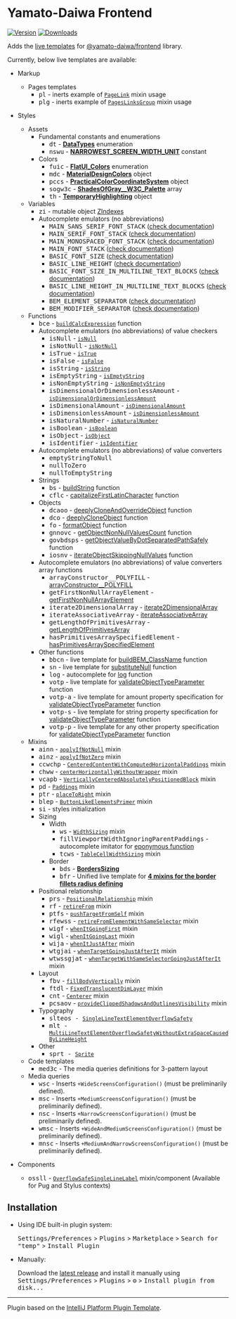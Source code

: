 # Yamato-Daiwa Frontend

[![Version](https://img.shields.io/jetbrains/plugin/v/17677.svg)](https://plugins.jetbrains.com/plugin/17677)
[![Downloads](https://img.shields.io/jetbrains/plugin/d/17677.svg)](https://plugins.jetbrains.com/plugin/17677)


<!-- Plugin description -->
Adds the [live templates](https://www.jetbrains.com/help/idea/using-live-templates.html) for
[@yamato-daiwa/frontend](https://www.npmjs.com/package/@yamato-daiwa/frontend) library.

Currently, below live templates are available:

* Markup
  * Pages templates
    * <kbd>pl</kbd> - inerts example of [`PageLink`](https://github.com/TokugawaTakeshi/yamato_daiwa-frontend/blob/master/CoreLibrary/Package/Documentation/PagesTemplates/StaticPreviewAnywherePage#pagelink) mixin usage
    * <kbd>plg</kbd> - inerts example of [`PagesLinksGroup`](https://github.com/TokugawaTakeshi/yamato_daiwa-frontend/blob/master/CoreLibrary/Package/Documentation/PagesTemplates/StaticPreviewAnywherePage#pagelinksgroup) mixin usage

* Styles
  * Assets
    * Fundamental constants and enumerations
      * <kbd>dt</kbd> - [**DataTypes**](https://github.com/TokugawaTakeshi/Yamato-Daiwa-Frontend/blob/master/CoreLibrary/Package/Documentation/Styles/01-Assets/01-FundamentalConstantsAndEnums/FundamentalConstantsAndEnums.md#datatypes---stylus-data-types) enumeration
      * <kbd>nswu</kbd> - [**NARROWEST_SCREEN_WIDTH_UNIT**](https://github.com/TokugawaTakeshi/Yamato-Daiwa-Frontend/blob/master/CoreLibrary/Package/Documentation/Styles/01-Assets/01-FundamentalConstantsAndEnums/FundamentalConstantsAndEnums.md#narrowest_screen_width_unit---the-narrowest-screen-width-unit) constant
    * Colors
      * <kbd>fuic</kbd> - [**FlatUI_Colors**](https://github.com/TokugawaTakeshi/Yamato-Daiwa-Frontend/blob/master/CoreLibrary/Package/Documentation/Styles/03-BuildInPlugins/ColorPalettes/FlatUI/FlatUI_ColorsPalette.md) enumeration
      * <kbd>mdc</kbd> - [**MaterialDesignColors**](https://github.com/TokugawaTakeshi/Yamato-Daiwa-Frontend/blob/master/CoreLibrary/Package/Documentation/Styles/03-BuildInPlugins/ColorPalettes/MaterialDesign/MaterialDesignColorsPalette.md) object
      * <kbd>pccs</kbd> - [**PracticalColorCoordinateSystem**](https://github.com/TokugawaTakeshi/Yamato-Daiwa-Frontend/blob/master/CoreLibrary/Package/Documentation/Styles/01-Assets/02-Colors/PracticalColorCoordinateSystem/PracticalColorCoordinateSystem.md) object
      * <kbd>sogw3c</kbd> - [**ShadesOfGray__W3C_Palette**](https://github.com/TokugawaTakeshi/Yamato-Daiwa-Frontend/blob/master/CoreLibrary/Package/Documentation/Styles/01-Assets/02-Colors/ShadesOfGray__39ColorsW3C_Palette/ShadesOfGray__39ColorsW3C_Palette.md) array
      * <kbd>th</kbd> - [**TemporaryHighlighting**](https://github.com/TokugawaTakeshi/Yamato-Daiwa-Frontend/blob/master/CoreLibrary/Package/Documentation/Styles/01-Assets/02-Colors/TemporaryHighlighting/TemporaryHighlighting.md) object
  * Variables
    * <kbd>zi</kbd> - mutable object [ZIndexes](https://github.com/TokugawaTakeshi/Yamato-Daiwa-Frontend/blob/master/CoreLibrary/Package/Documentation/Styles/02-Kernel/01-BasicVariables/01-BasicVariables.md#zindexes)
    * Autocomplete emulators (no abbreviations)
      * <kbd>MAIN_SANS_SERIF_FONT_STACK</kbd> ([check documentation](https://github.com/TokugawaTakeshi/Yamato-Daiwa-Frontend/blob/master/CoreLibrary/Package/Documentation/Styles/02-Kernel/01-BasicVariables/01-BasicVariables.md#font-stacks))
      * <kbd>MAIN_SERIF_FONT_STACK</kbd> ([check documentation](https://github.com/TokugawaTakeshi/Yamato-Daiwa-Frontend/blob/master/CoreLibrary/Package/Documentation/Styles/02-Kernel/01-BasicVariables/01-BasicVariables.md#font-stacks))
      * <kbd>MAIN_MONOSPACED_FONT_STACK</kbd> ([check documentation](https://github.com/TokugawaTakeshi/Yamato-Daiwa-Frontend/blob/master/CoreLibrary/Package/Documentation/Styles/02-Kernel/01-BasicVariables/01-BasicVariables.md#font-stacks))
      * <kbd>MAIN_FONT_STACK</kbd> ([check documentation](https://github.com/TokugawaTakeshi/Yamato-Daiwa-Frontend/blob/master/CoreLibrary/Package/Documentation/Styles/02-Kernel/01-BasicVariables/01-BasicVariables.md#font-stacks))
      * <kbd>BASIC_FONT_SIZE</kbd> ([check documentation](https://github.com/TokugawaTakeshi/Yamato-Daiwa-Frontend/blob/master/CoreLibrary/Package/Documentation/Styles/02-Kernel/01-BasicVariables/01-BasicVariables.md#dimensions))
      * <kbd>BASIC_LINE_HEIGHT</kbd> ([check documentation](https://github.com/TokugawaTakeshi/Yamato-Daiwa-Frontend/blob/master/CoreLibrary/Package/Documentation/Styles/02-Kernel/01-BasicVariables/01-BasicVariables.md#dimensions))
      * <kbd>BASIC_FONT_SIZE_IN_MULTILINE_TEXT_BLOCKS</kbd> ([check documentation](https://github.com/TokugawaTakeshi/Yamato-Daiwa-Frontend/blob/master/CoreLibrary/Package/Documentation/Styles/02-Kernel/01-BasicVariables/01-BasicVariables.md#dimensions))
      * <kbd>BASIC_LINE_HEIGHT_IN_MULTILINE_TEXT_BLOCKS</kbd> ([check documentation](https://github.com/TokugawaTakeshi/Yamato-Daiwa-Frontend/blob/master/CoreLibrary/Package/Documentation/Styles/02-Kernel/01-BasicVariables/01-BasicVariables.md#dimensions))
      * <kbd>BEM_ELEMENT_SEPARATOR</kbd> ([check documentation](https://github.com/TokugawaTakeshi/Yamato-Daiwa-Frontend/blob/master/CoreLibrary/Package/Documentation/Styles/02-Kernel/01-BasicVariables/01-BasicVariables.md#bem-related))
      * <kbd>BEM_MODIFIER_SEPARATOR</kbd> ([check documentation](https://github.com/TokugawaTakeshi/Yamato-Daiwa-Frontend/blob/master/CoreLibrary/Package/Documentation/Styles/02-Kernel/01-BasicVariables/01-BasicVariables.md#bem-related))
  * Functions
    * <kbd>bce</kbd> - [`buildCalcExpression`](https://github.com/TokugawaTakeshi/Yamato-Daiwa-Frontend/blob/master/CoreLibrary/Package/Documentation/Styles/02-Kernel/02-Functions/07-OtherFunctions/buildCalcExpression.md) function
    * Autocomplete emulators (no abbreviations) of value checkers 
      * <kbd>isNull</kbd> - [`isNull`](https://github.com/TokugawaTakeshi/Yamato-Daiwa-Frontend/blob/master/CoreLibrary/Package/Documentation/Styles/02-Kernel/02-Functions/01-ValueCheckers.md#isnull--isnotnull) 
      * <kbd>isNotNull</kbd> - [`isNotNull`](https://github.com/TokugawaTakeshi/Yamato-Daiwa-Frontend/blob/master/CoreLibrary/Package/Documentation/Styles/02-Kernel/02-Functions/01-ValueCheckers.md#isnull--isnotnull) 
      * <kbd>isTrue</kbd> - [`isTrue`](https://github.com/TokugawaTakeshi/Yamato-Daiwa-Frontend/blob/master/CoreLibrary/Package/Documentation/Styles/02-Kernel/02-Functions/01-ValueCheckers.md#istrue--isfalse) 
      * <kbd>isFalse</kbd> - [`isFalse`](https://github.com/TokugawaTakeshi/Yamato-Daiwa-Frontend/blob/master/CoreLibrary/Package/Documentation/Styles/02-Kernel/02-Functions/01-ValueCheckers.md#istrue--isfalse) 
      * <kbd>isString</kbd> - [`isString`](https://github.com/TokugawaTakeshi/Yamato-Daiwa-Frontend/blob/master/CoreLibrary/Package/Documentation/Styles/02-Kernel/02-Functions/01-ValueCheckers.md) 
      * <kbd>isEmptyString</kbd> - [`isEmptyString`](https://github.com/TokugawaTakeshi/Yamato-Daiwa-Frontend/blob/master/CoreLibrary/Package/Documentation/Styles/02-Kernel/02-Functions/01-ValueCheckers.md) 
      * <kbd>isNonEmptyString</kbd> - [`isNonEmptyString`](https://github.com/TokugawaTakeshi/Yamato-Daiwa-Frontend/blob/master/CoreLibrary/Package/Documentation/Styles/02-Kernel/02-Functions/01-ValueCheckers.md) 
      * <kbd>isDimensionalOrDimensionlessAmount</kbd> - [`isDimensionalOrDimensionlessAmount`](https://github.com/TokugawaTakeshi/Yamato-Daiwa-Frontend/blob/master/CoreLibrary/Package/Documentation/Styles/02-Kernel/02-Functions/01-ValueCheckers.md#isdimensionalamount--isdimensionlessamount--isdimensionalordimensionlessamount) 
      * <kbd>isDimensionalAmount</kbd> - [`isDimensionalAmount`](https://github.com/TokugawaTakeshi/Yamato-Daiwa-Frontend/blob/master/CoreLibrary/Package/Documentation/Styles/02-Kernel/02-Functions/01-ValueCheckers.md#isdimensionalamount--isdimensionlessamount--isdimensionalordimensionlessamount) 
      * <kbd>isDimensionlessAmount</kbd> - [`isDimensionlessAmount`](https://github.com/TokugawaTakeshi/Yamato-Daiwa-Frontend/blob/master/CoreLibrary/Package/Documentation/Styles/02-Kernel/02-Functions/01-ValueCheckers.md#isdimensionalamount--isdimensionlessamount--isdimensionalordimensionlessamount)
      * <kbd>isNaturalNumber</kbd> - [`isNaturalNumber`](https://github.com/TokugawaTakeshi/Yamato-Daiwa-Frontend/blob/master/CoreLibrary/Package/Documentation/Styles/02-Kernel/02-Functions/01-ValueCheckers.md#isnaturalnumber)
      * <kbd>isBoolean</kbd> - [`isBoolean`](https://github.com/TokugawaTakeshi/Yamato-Daiwa-Frontend/blob/master/CoreLibrary/Package/Documentation/Styles/02-Kernel/02-Functions/01-ValueCheckers.md)
      * <kbd>isObject</kbd> - [`isObject`](https://github.com/TokugawaTakeshi/Yamato-Daiwa-Frontend/blob/master/CoreLibrary/Package/Documentation/Styles/02-Kernel/02-Functions/01-ValueCheckers.md)
      * <kbd>isIdentifier</kbd> - [`isIdentifier`](https://github.com/TokugawaTakeshi/Yamato-Daiwa-Frontend/blob/master/CoreLibrary/Package/Documentation/Styles/02-Kernel/02-Functions/01-ValueCheckers.md)
    * Autocomplete emulators (no abbreviations) of value converters
      * <kbd>emptyStringToNull</kbd>
      * <kbd>nullToZero</kbd>
      * <kbd>nullToEmptyString</kbd>
    * Strings
      * <kbd>bs</kbd> - [buildString](https://github.com/TokugawaTakeshi/Yamato-Daiwa-Frontend/blob/master/CoreLibrary/Package/Documentation/Styles/02-Kernel/02-Functions/03-Strings/buildString.md) function
      * <kbd>cflc</kbd> - [capitalizeFirstLatinCharacter](https://github.com/TokugawaTakeshi/Yamato-Daiwa-Frontend/blob/master/CoreLibrary/Package/Documentation/Styles/02-Kernel/02-Functions/03-Strings/capitalizeFirstLatinCharacter.md) function
    * Objects
      * <kbd>dcaoo</kbd> - [deeplyCloneAndOverrideObject](https://github.com/TokugawaTakeshi/Yamato-Daiwa-Frontend/blob/master/CoreLibrary/Package/Documentation/Styles/02-Kernel/02-Functions/04-Objects/deeplyCloneAndOverrideObject.md) function
      * <kbd>dco</kbd> - [deeplyCloneObject](https://github.com/TokugawaTakeshi/Yamato-Daiwa-Frontend/blob/master/CoreLibrary/Package/Documentation/Styles/02-Kernel/02-Functions/04-Objects/deeplyCloneObject.md) function
      * <kbd>fo</kbd> - [formatObject](https://github.com/TokugawaTakeshi/Yamato-Daiwa-Frontend/blob/master/CoreLibrary/Package/Documentation/Styles/02-Kernel/02-Functions/04-Objects/formatObject.md) function
      * <kbd>gnnovc</kbd> - [getObjectNonNullValuesCount](https://github.com/TokugawaTakeshi/Yamato-Daiwa-Frontend/blob/master/CoreLibrary/Package/Documentation/Styles/02-Kernel/02-Functions/04-Objects/getObjectNonNullValuesCount.md) function
      * <kbd>govbdsps</kbd> - [getObjectValueByDotSeparatedPathSafely](https://github.com/TokugawaTakeshi/Yamato-Daiwa-Frontend/blob/master/CoreLibrary/Package/Documentation/Styles/02-Kernel/02-Functions/04-Objects/getObjectValueByDotSeparatedPathSafely.md) function
      * <kbd>iosnv</kbd> - [iterateObjectSkippingNullValues](https://github.com/TokugawaTakeshi/Yamato-Daiwa-Frontend/blob/master/CoreLibrary/Package/Documentation/Styles/02-Kernel/02-Functions/04-Objects/iterateObjectSkippingNullValues.md) function
    * Autocomplete emulators (no abbreviations) of value converters array functions
      * <kbd>arrayConstructor__POLYFILL</kbd> - [arrayConstructor__POLYFILL](https://github.com/TokugawaTakeshi/Yamato-Daiwa-Frontend/blob/master/CoreLibrary/Package/Documentation/Styles/02-Kernel/02-Functions/05-Arrays/arrayConstructor__POLYFILL.md)
      * <kbd>getFirstNonNullArrayElement</kbd> - [getFirstNonNullArrayElement](https://github.com/TokugawaTakeshi/Yamato-Daiwa-Frontend/blob/master/CoreLibrary/Package/Documentation/Styles/02-Kernel/02-Functions/05-Arrays/getFirstNonNullArrayElement.md)
      * <kbd>iterate2DimensionalArray</kbd> - [iterate2DimensionalArray](https://github.com/TokugawaTakeshi/Yamato-Daiwa-Frontend/blob/master/CoreLibrary/Package/Documentation/Styles/02-Kernel/02-Functions/05-Arrays/iterate2DimensionalArray.md)
      * <kbd>iterateAssociativeArray</kbd> - [iterateAssociativeArray](https://github.com/TokugawaTakeshi/Yamato-Daiwa-Frontend/blob/master/CoreLibrary/Package/Documentation/Styles/02-Kernel/02-Functions/05-Arrays/iterateAssociativeArray.md)
      * <kbd>getLengthOfPrimitivesArray</kbd> - [getLengthOfPrimitivesArray](https://github.com/TokugawaTakeshi/Yamato-Daiwa-Frontend/blob/master/CoreLibrary/Package/Documentation/Styles/02-Kernel/02-Functions/05-Arrays/getLengthOfPrimitivesArray.md)
      * <kbd>hasPrimitivesArraySpecifiedElement</kbd> - [hasPrimitivesArraySpecifiedElement](https://github.com/TokugawaTakeshi/Yamato-Daiwa-Frontend/blob/master/CoreLibrary/Package/Documentation/Styles/02-Kernel/02-Functions/05-Arrays/hasPrimitivesArraySpecifiedElement.md)
    * Other functions
      * <kbd>bbcn</kbd> - live template for [buildBEM_ClassName](https://github.com/TokugawaTakeshi/Yamato-Daiwa-Frontend/blob/master/CoreLibrary/Package/Documentation/Styles/02-Kernel/02-Functions/07-OtherFunctions/buildBEM_ClassName.md) function
      * <kbd>sn</kbd> - live template for [substituteNull](https://github.com/TokugawaTakeshi/Yamato-Daiwa-Frontend/blob/master/CoreLibrary/Package/Documentation/Styles/02-Kernel/02-Functions/07-OtherFunctions/substituteNull.md) function
      * <kbd>log</kbd> - autocomplete for [log](https://github.com/TokugawaTakeshi/Yamato-Daiwa-Frontend/blob/master/CoreLibrary/Package/Documentation/Styles/02-Kernel/02-Functions/07-OtherFunctions/log.md) function
      * <kbd>votp</kbd> - live template for [validateObjectTypeParameter](https://github.com/TokugawaTakeshi/Yamato-Daiwa-Frontend/blob/master/CoreLibrary/Package/Documentation/Styles/02-Kernel/02-Functions/06-ParametersValidation/validateObjectTypeParameter.md) function
      * <kbd>votp-a</kbd> - live template for amount property specification for [validateObjectTypeParameter](https://github.com/TokugawaTakeshi/Yamato-Daiwa-Frontend/blob/master/CoreLibrary/Package/Documentation/Styles/02-Kernel/02-Functions/06-ParametersValidation/validateObjectTypeParameter.md) function
      * <kbd>votp-s</kbd> - live template for string property specification for [validateObjectTypeParameter](https://github.com/TokugawaTakeshi/Yamato-Daiwa-Frontend/blob/master/CoreLibrary/Package/Documentation/Styles/02-Kernel/02-Functions/06-ParametersValidation/validateObjectTypeParameter.md) function
      * <kbd>votp-p</kbd> - live template for any other property specification for [validateObjectTypeParameter](https://github.com/TokugawaTakeshi/Yamato-Daiwa-Frontend/blob/master/CoreLibrary/Package/Documentation/Styles/02-Kernel/02-Functions/06-ParametersValidation/validateObjectTypeParameter.md) function
  * Mixins
    * <kbd>ainn</kbd> - [`applyIfNotNull`](https://github.com/TokugawaTakeshi/Yamato-Daiwa-Frontend/blob/master/CoreLibrary/Package/Documentation/Styles/02-Kernel/03-UtilityMixins/00-GeneralUtils/applyIfNotNull.md) mixin 
    * <kbd>ainz</kbd> - [`applyIfNotZero`](https://github.com/TokugawaTakeshi/Yamato-Daiwa-Frontend/blob/master/CoreLibrary/Package/Documentation/Styles/02-Kernel/03-UtilityMixins/00-GeneralUtils/applyIfNotZero.md) mixin 
    * <kbd>ccwchp</kbd> - [`CenteredContentWithComputedHorizontalPaddings`](https://github.com/TokugawaTakeshi/Yamato-Daiwa-Frontend/blob/master/CoreLibrary/Package/Documentation/Styles/02-Kernel/03-UtilityMixins/05-Layout/CenteredContentWithComputedHorizontalPaddings.md) mixin
    * <kbd>chww</kbd> - [`centerHorizontallyWithoutWrapper`](https://github.com/TokugawaTakeshi/Yamato-Daiwa-Frontend/blob/master/CoreLibrary/Package/Documentation/Styles/02-Kernel/03-UtilityMixins/02-Positioning/centerHorizontallyWithoutWrapper.md) mixin
    * <kbd>vcapb</kbd> - [`VerticallyCenteredAbsolutelyPositionedBlock`](https://github.com/TokugawaTakeshi/Yamato-Daiwa-Frontend/blob/master/CoreLibrary/Package/Documentation/Styles/02-Kernel/03-UtilityMixins/02-Positioning/VerticallyCenteredAbsolutelyPositionedBlock.md) mixin
    * <kbd>pd</kbd> - [`Paddings`](https://github.com/TokugawaTakeshi/Yamato-Daiwa-Frontend/blob/master/CoreLibrary/Package/Documentation/Styles/02-Kernel/03-UtilityMixins/01-Sizing/04-Paddings/Paddings.md) mixin
    * <kbd>ptr</kbd> - [`placeToRight`](https://github.com/TokugawaTakeshi/Yamato-Daiwa-Frontend/blob/master/CoreLibrary/Package/Documentation/Styles/02-Kernel/03-Mixins/04-Positioning/placeToRight.md) mixin
    * <kbd>blep</kbd> - [`ButtonLikeElementsPrimer`](https://github.com/TokugawaTakeshi/yamato_daiwa-frontend/blob/master/CoreLibrary/Package/Documentation/Styles/02-Kernel/04-StylesInitialization/ButtonLikeElementsPrimer.md) mixin
    * <kbd>si</kbd> - styles initialization
    * Sizing
      * Width
        * <kbd>ws</kbd> - [`WidthSizing`](https://github.com/TokugawaTakeshi/Yamato-Daiwa-Frontend/blob/master/CoreLibrary/Package/Documentation/Styles/02-Kernel/03-UtilityMixins/01-Sizing/01-Width/WidthSizing.md) mixin
        * <kbd>fillViewportWidthIgnoringParentPaddings</kbd> - autocomplete imitator for [eponymous function](https://github.com/TokugawaTakeshi/Yamato-Daiwa-Frontend/blob/master/CoreLibrary/Package/Documentation/Styles/02-Kernel/03-UtilityMixins/01-Sizing/01-Width/fillViewportWidthIgnoringParentPaddings.md)
        * <kbd>tcws</kbd> - [`TableCellWidthSizing`](https://github.com/TokugawaTakeshi/Yamato-Daiwa-Frontend/blob/master/CoreLibrary/Package/Documentation/Styles/02-Kernel/03-UtilityMixins/01-Sizing/01-Width/TableCellWidthSizing.md) mixin
      * Border
        * <kbd>bds</kbd> - [**BordersSizing**](https://github.com/TokugawaTakeshi/Yamato-Daiwa-Frontend/blob/master/CoreLibrary/Package/Documentation/Styles/02-Kernel/03-UtilityMixins/01-Sizing/03-Borders/BordersSizing.md)
        * <kbd>bfr</kbd> - Unified live template for [**4 mixins for the border fillets radius defining**](https://github.com/TokugawaTakeshi/Yamato-Daiwa-Frontend/blob/master/CoreLibrary/Package/Documentation/Styles/02-Kernel/03-UtilityMixins/01-Sizing/03-Borders/BordersFilletsRadius.md)
    * Positional relationship
      * <kbd>prs</kbd> - [`PositionalRelationship`](https://github.com/TokugawaTakeshi/yamato_daiwa-frontend/blob/master/CoreLibrary/Package/Documentation/Styles/02-Kernel/03-Mixins/05-PositionalRelationship/PositionalRelationship.md#positionalrelationship-mixin) mixin
      * <kbd>rf</kbd> - [`retireFrom`](https://github.com/TokugawaTakeshi/yamato_daiwa-frontend/blob/master/CoreLibrary/Package/Documentation/Styles/02-Kernel/03-Mixins/05-PositionalRelationship/PositionalRelationship.md#retirefrom-mixin) mixin
      * <kbd>ptfs</kbd> - [`pushTargetFromSelf`](https://github.com/TokugawaTakeshi/yamato_daiwa-frontend/blob/master/CoreLibrary/Package/Documentation/Styles/02-Kernel/03-Mixins/05-PositionalRelationship/PositionalRelationship.md#pushtargetfromself-mixin) mixin
      * <kbd>rfewss</kbd> - [`retireFromElementWithSameSelector`](https://github.com/TokugawaTakeshi/yamato_daiwa-frontend/blob/master/CoreLibrary/Package/Documentation/Styles/02-Kernel/03-Mixins/05-PositionalRelationship/PositionalRelationship.md#retirefromelementwithsameselector-mixin) mixin
      * <kbd>wigf</kbd> - [`whenItGoingFirst`](https://github.com/TokugawaTakeshi/yamato_daiwa-frontend/blob/master/CoreLibrary/Package/Documentation/Styles/02-Kernel/03-Mixins/05-PositionalRelationship/PositionalRelationship.md#whenitgoingfirst-mixin) mixin
      * <kbd>wigl</kbd> - [`whenItGoingLast`](https://github.com/TokugawaTakeshi/yamato_daiwa-frontend/blob/master/CoreLibrary/Package/Documentation/Styles/02-Kernel/03-Mixins/05-PositionalRelationship/PositionalRelationship.md#whenitgoinglast-mixin) mixin
      * <kbd>wija</kbd> - [`whenItJustAfter`](https://github.com/TokugawaTakeshi/yamato_daiwa-frontend/blob/master/CoreLibrary/Package/Documentation/Styles/02-Kernel/03-Mixins/05-PositionalRelationship/PositionalRelationship.md#whenitjustafter) mixin
      * <kbd>wtgjai</kbd> - [`whenTargetGoingJustAfterIt`](https://github.com/TokugawaTakeshi/yamato_daiwa-frontend/blob/master/CoreLibrary/Package/Documentation/Styles/02-Kernel/03-Mixins/05-PositionalRelationship/PositionalRelationship.md#whentargetgoingjustafterit) mixin
      * <kbd>wtwssgjat</kbd> - [`whenTargetWithSameSelectorGoingJustAfterIt`](https://github.com/TokugawaTakeshi/yamato_daiwa-frontend/blob/master/CoreLibrary/Package/Documentation/Styles/02-Kernel/03-Mixins/05-PositionalRelationship/PositionalRelationship.md#whentargetwithsameselectorgoingjustafterit) mixin
    * Layout
      * <kbd>fbv</kbd> - [`fillBodyVertically`](https://github.com/TokugawaTakeshi/Yamato-Daiwa-Frontend/blob/master/CoreLibrary/Package/Documentation/Styles/02-Kernel/03-UtilityMixins/05-Layout/fillBodyVertically.md) mixin
      * <kbd>ftdl</kbd> - [`FixedTranslucentDimLayer`](https://github.com/TokugawaTakeshi/Yamato-Daiwa-Frontend/blob/master/CoreLibrary/Package/Documentation/Styles/02-Kernel/03-UtilityMixins/05-Layout/FixedTranslucentDimLayer.md) mixin
      * <kbd>cnt</kbd> - [`Centerer`](https://github.com/TokugawaTakeshi/Yamato-Daiwa-Frontend/blob/master/CoreLibrary/Package/Documentation/Styles/02-Kernel/03-UtilityMixins/05-Layout/Centerer.md) mixin
      * <kbd>pcsaov</kbd> - [`provideClippedShadowsAndOutlinesVisibility`](https://github.com/TokugawaTakeshi/yamato_daiwa-frontend/blob/master/CoreLibrary/Package/Documentation/Styles/02-Kernel/03-Mixins/05-Layout/provideClippedShadowsAndOutlinesVisibility.md) mixin
    * Typography
      * <kbd>slteos</kdb> - [`SingleLineTextElementOverflowSafety`](https://github.com/TokugawaTakeshi/Yamato-Daiwa-Frontend/blob/master/CoreLibrary/Package/Documentation/Styles/02-Kernel/05-TypographyUtils/SingleLineTextElementOverflowSafety.md)
      * <kbd>mlt</kdb> - [`MultiLineTextElementOverflowSafetyWithoutExtraSpaceCausedByLineHeight`](https://github.com/TokugawaTakeshi/Yamato-Daiwa-Frontend/blob/master/CoreLibrary/Package/Documentation/Styles/02-Kernel/05-TypographyUtils/MultiLineTextElementOverflowSafetyWithoutExtraSpaceCausedByLineHeight.md)
    * Other
      * <kbd>sprt</kdb> - [`Sprite`](https://github.com/TokugawaTakeshi/Yamato-Daiwa-Frontend/blob/master/CoreLibrary/Package/Documentation/Styles/02-Kernel/06-RestUtils/Sprite.md)
  * Code templates 
    * <kbd>med3c</kbd> - The media queries definitions for 3-pattern layout
  * Media queries
    * <kbd>wsc</kbd> - Inserts `+WideScreensConfiguration()` (must be preliminarily defined).
    * <kbd>msc</kbd> - Inserts `+MediumScreensConfiguration()` (must be preliminarily defined).
    * <kbd>nsc</kbd> - Inserts `+NarrowScreensConfiguration()` (must be preliminarily defined).
    * <kbd>wmsc</kbd> - Inserts `+WideAndMediumScreensConfiguration()` (must be preliminarily defined).
    * <kbd>mnsc</kbd> - Inserts `+MediumAndNarrowScreensConfiguration()` (must be preliminarily defined).
    

* Components
  * <kbd>ossll</kbd> - [`OverflowSafeSingleLineLabel`](https://github.com/TokugawaTakeshi/yamato_daiwa-frontend/blob/master/CoreLibrary/Package/Documentation/Components/OverflowSafeSingleLineLabel/OverflowSafeSingleLineLabel.md) mixin/component (Available for Pug and Stylus contexts)

<!-- Plugin description end -->

## Installation

- Using IDE built-in plugin system:
  
  <kbd>Settings/Preferences</kbd> > <kbd>Plugins</kbd> > <kbd>Marketplace</kbd> > <kbd>Search for "temp"</kbd> >
  <kbd>Install Plugin</kbd>
  
- Manually:

  Download the [latest release](https://github.com/TokugawaTakeshi/temp/releases/latest) and install it manually using
  <kbd>Settings/Preferences</kbd> > <kbd>Plugins</kbd> > <kbd>⚙️</kbd> > <kbd>Install plugin from disk...</kbd>


---
Plugin based on the [IntelliJ Platform Plugin Template][template].

[template]: https://github.com/JetBrains/intellij-platform-plugin-template
